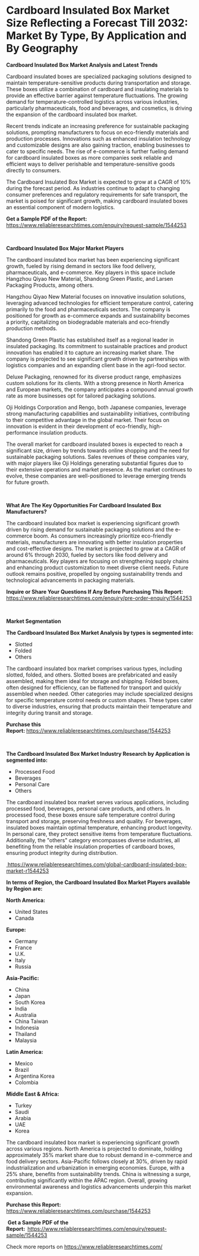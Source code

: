 <p><h1>Cardboard Insulated Box Market Size Reflecting a Forecast Till 2032: Market By Type, By Application and By Geography</h1></p><p><strong>Cardboard Insulated Box Market Analysis and Latest Trends</strong></p>
<p><p>Cardboard insulated boxes are specialized packaging solutions designed to maintain temperature-sensitive products during transportation and storage. These boxes utilize a combination of cardboard and insulating materials to provide an effective barrier against temperature fluctuations. The growing demand for temperature-controlled logistics across various industries, particularly pharmaceuticals, food and beverages, and cosmetics, is driving the expansion of the cardboard insulated box market.</p><p>Recent trends indicate an increasing preference for sustainable packaging solutions, prompting manufacturers to focus on eco-friendly materials and production processes. Innovations such as enhanced insulation technology and customizable designs are also gaining traction, enabling businesses to cater to specific needs. The rise of e-commerce is further fueling demand for cardboard insulated boxes as more companies seek reliable and efficient ways to deliver perishable and temperature-sensitive goods directly to consumers.</p><p>The Cardboard Insulated Box Market is expected to grow at a CAGR of 10% during the forecast period. As industries continue to adapt to changing consumer preferences and regulatory requirements for safe transport, the market is poised for significant growth, making cardboard insulated boxes an essential component of modern logistics.</p></p>
<p><strong>Get a Sample PDF of the Report:&nbsp;</strong> <a href="https://www.reliableresearchtimes.com/enquiry/request-sample/1544253?utm_campaign=2583&utm_medium=2&utm_source=Github&utm_content=ia&utm_term=08032025&utm_id=cardboard-insulated-box">https://www.reliableresearchtimes.com/enquiry/request-sample/1544253</a></p>
<p>&nbsp;</p>
<p><strong>Cardboard Insulated Box Major Market Players</strong></p>
<p><p>The cardboard insulated box market has been experiencing significant growth, fueled by rising demand in sectors like food delivery, pharmaceuticals, and e-commerce. Key players in this space include Hangzhou Qiyao New Material, Shandong Green Plastic, and Larsen Packaging Products, among others.</p><p>Hangzhou Qiyao New Material focuses on innovative insulation solutions, leveraging advanced technologies for efficient temperature control, catering primarily to the food and pharmaceuticals sectors. The company is positioned for growth as e-commerce expands and sustainability becomes a priority, capitalizing on biodegradable materials and eco-friendly production methods.</p><p>Shandong Green Plastic has established itself as a regional leader in insulated packaging. Its commitment to sustainable practices and product innovation has enabled it to capture an increasing market share. The company is projected to see significant growth driven by partnerships with logistics companies and an expanding client base in the agri-food sector.</p><p>Deluxe Packaging, renowned for its diverse product range, emphasizes custom solutions for its clients. With a strong presence in North America and European markets, the company anticipates a compound annual growth rate as more businesses opt for tailored packaging solutions.</p><p>Oji Holdings Corporation and Rengo, both Japanese companies, leverage strong manufacturing capabilities and sustainability initiatives, contributing to their competitive advantage in the global market. Their focus on innovation is evident in their development of eco-friendly, high-performance insulation products.</p><p>The overall market for cardboard insulated boxes is expected to reach a significant size, driven by trends towards online shopping and the need for sustainable packaging solutions. Sales revenues of these companies vary, with major players like Oji Holdings generating substantial figures due to their extensive operations and market presence. As the market continues to evolve, these companies are well-positioned to leverage emerging trends for future growth.</p></p>
<p>&nbsp;</p>
<p><strong>What Are The Key Opportunities For Cardboard Insulated Box Manufacturers?</strong></p>
<p><p>The cardboard insulated box market is experiencing significant growth driven by rising demand for sustainable packaging solutions and the e-commerce boom. As consumers increasingly prioritize eco-friendly materials, manufacturers are innovating with better insulation properties and cost-effective designs. The market is projected to grow at a CAGR of around 6% through 2030, fueled by sectors like food delivery and pharmaceuticals. Key players are focusing on strengthening supply chains and enhancing product customization to meet diverse client needs. Future outlook remains positive, propelled by ongoing sustainability trends and technological advancements in packaging materials.</p></p>
<p><strong>Inquire or Share Your Questions If Any Before Purchasing This Report:</strong> <a href="https://www.reliableresearchtimes.com/enquiry/pre-order-enquiry/1544253?utm_campaign=2583&utm_medium=2&utm_source=Github&utm_content=ia&utm_term=08032025&utm_id=cardboard-insulated-box">https://www.reliableresearchtimes.com/enquiry/pre-order-enquiry/1544253</a></p>
<p>&nbsp;</p>
<p><strong>Market Segmentation</strong></p>
<p><strong>The Cardboard Insulated Box Market Analysis by types is segmented into:</strong></p>
<p><ul><li>Slotted</li><li>Folded</li><li>Others</li></ul></p>
<p><p>The cardboard insulated box market comprises various types, including slotted, folded, and others. Slotted boxes are prefabricated and easily assembled, making them ideal for storage and shipping. Folded boxes, often designed for efficiency, can be flattened for transport and quickly assembled when needed. Other categories may include specialized designs for specific temperature control needs or custom shapes. These types cater to diverse industries, ensuring that products maintain their temperature and integrity during transit and storage.</p></p>
<p><strong>Purchase this Report:&nbsp;</strong><a href="https://www.reliableresearchtimes.com/purchase/1544253?utm_campaign=2583&utm_medium=2&utm_source=Github&utm_content=ia&utm_term=08032025&utm_id=cardboard-insulated-box">https://www.reliableresearchtimes.com/purchase/1544253</a></p>
<p>&nbsp;</p>
<p><strong>The Cardboard Insulated Box Market Industry Research by Application is segmented into:</strong></p>
<p><ul><li>Processed Food</li><li>Beverages</li><li>Personal Care</li><li>Others</li></ul></p>
<p><p>The cardboard insulated box market serves various applications, including processed food, beverages, personal care products, and others. In processed food, these boxes ensure safe temperature control during transport and storage, preserving freshness and quality. For beverages, insulated boxes maintain optimal temperature, enhancing product longevity. In personal care, they protect sensitive items from temperature fluctuations. Additionally, the "others" category encompasses diverse industries, all benefiting from the reliable insulation properties of cardboard boxes, ensuring product integrity during distribution.</p></p>
<p><a href="https://www.reliableresearchtimes.com/global-cardboard-insulated-box-market-r1544253?utm_campaign=2583&utm_medium=2&utm_source=Github&utm_content=ia&utm_term=08032025&utm_id=cardboard-insulated-box">&nbsp;https://www.reliableresearchtimes.com/global-cardboard-insulated-box-market-r1544253</a></p>
<p><strong>In terms of Region, the Cardboard Insulated Box Market Players available by Region are:</strong></p>
<p>
    <p> <strong> North America: </strong>
        <ul>
            <li>United States</li>
            <li>Canada</li>
        </ul>
        </p> 
    <p> <strong> Europe: </strong>
        <ul>
            <li>Germany</li>
            <li>France</li>
            <li>U.K.</li>
            <li>Italy</li>
            <li>Russia</li>
        </ul>
        </p> 
    <p> <strong> Asia-Pacific: </strong>
        <ul>
            <li>China</li>
            <li>Japan</li>
            <li>South Korea</li>
            <li>India</li>
            <li>Australia</li>
            <li>China Taiwan</li>
            <li>Indonesia</li>
            <li>Thailand</li>
            <li>Malaysia</li>
        </ul>
        </p> 
    <p> <strong> Latin America: </strong>
        <ul>
            <li>Mexico</li>
            <li>Brazil</li>
            <li>Argentina Korea</li>
            <li>Colombia</li>
        </ul>
        </p> 
    <p> <strong> Middle East & Africa: </strong>
        <ul>
            <li>Turkey</li>
            <li>Saudi</li>
            <li>Arabia</li>
            <li>UAE</li>
            <li>Korea</li>
        </ul>
    </p>
    </p>
<p><p>The cardboard insulated box market is experiencing significant growth across various regions. North America is projected to dominate, holding approximately 35% market share due to robust demand in e-commerce and food delivery sectors. Asia-Pacific follows closely at 30%, driven by rapid industrialization and urbanization in emerging economies. Europe, with a 25% share, benefits from sustainability trends. China is witnessing a surge, contributing significantly within the APAC region. Overall, growing environmental awareness and logistics advancements underpin this market expansion.</p></p>
<p><strong>Purchase this Report: </strong><a href="https://www.reliableresearchtimes.com/purchase/1544253?utm_campaign=2583&utm_medium=2&utm_source=Github&utm_content=ia&utm_term=08032025&utm_id=cardboard-insulated-box">https://www.reliableresearchtimes.com/purchase/1544253</a></p>
<p>&nbsp;<strong>Get a Sample PDF of the Report:&nbsp;&nbsp;</strong><a href="https://www.reliableresearchtimes.com/enquiry/request-sample/1544253?utm_campaign=2583&utm_medium=2&utm_source=Github&utm_content=ia&utm_term=08032025&utm_id=cardboard-insulated-box">https://www.reliableresearchtimes.com/enquiry/request-sample/1544253</a></p>
<p><strong></strong></p>
<p>Check more reports on <a href="https://www.reliableresearchtimes.com/?utm_campaign=2583&utm_medium=2&utm_source=Github&utm_content=ia&utm_term=08032025&utm_id=cardboard-insulated-box">https://www.reliableresearchtimes.com/</a></p>